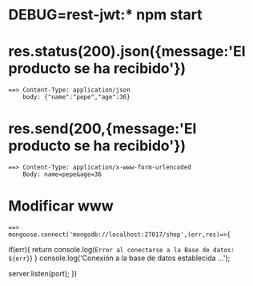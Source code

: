# DEBUG=rest-jwt:* npm start

# res.status(200).json({message:'El producto se ha recibido'}) 
	==> Content-Type: application/json
		body: {"name":"pepe","age":36}

# res.send(200,{message:'El producto se ha recibido'}) 
	==> Content-Type: application/x-www-form-urlencoded
		Body: name=pepe&age=36

# Modificar www
	==> 
	mongoose.connect('mongodb://localhost:27017/shop',(err,res)=>{
  if(err){
    return console.log(`Error al conectarse a la Base de datos: ${err}`)
  }
  console.log('Conexión a la base de datos establecida ...');
  
  server.listen(port);
})